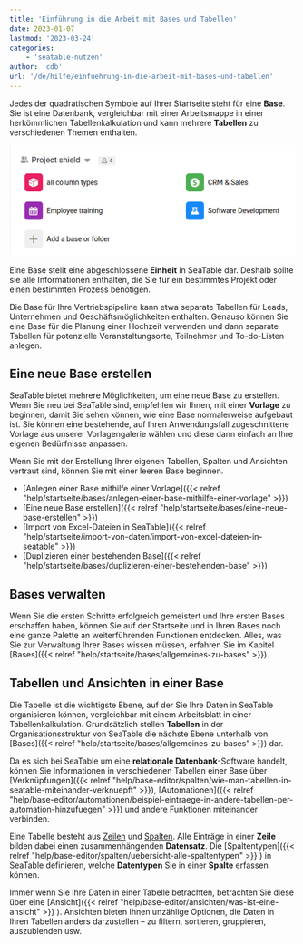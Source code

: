 ```yaml
---
title: 'Einführung in die Arbeit mit Bases und Tabellen'
date: 2023-01-07
lastmod: '2023-03-24'
categories:
    - 'seatable-nutzen'
author: 'cdb'
url: '/de/hilfe/einfuehrung-in-die-arbeit-mit-bases-und-tabellen'
---
```


Jedes der quadratischen Symbole auf Ihrer Startseite steht für eine **Base**. Sie ist eine Datenbank, vergleichbar mit einer Arbeitsmappe in einer herkömmlichen Tabellenkalkulation und kann mehrere **Tabellen** zu verschiedenen Themen enthalten.

![Base Übersicht in SeaTable](images/base-overview.png)

Eine Base stellt eine abgeschlossene **Einheit** in SeaTable dar. Deshalb sollte sie alle Informationen enthalten, die Sie für ein bestimmtes Projekt oder einen bestimmten Prozess benötigen.

Die Base für Ihre Vertriebspipeline kann etwa separate Tabellen für Leads, Unternehmen und Geschäftsmöglichkeiten enthalten. Genauso können Sie eine Base für die Planung einer Hochzeit verwenden und dann separate Tabellen für potenzielle Veranstaltungsorte, Teilnehmer und To-do-Listen anlegen.

## Eine neue Base erstellen

SeaTable bietet mehrere Möglichkeiten, um eine neue Base zu erstellen. Wenn Sie neu bei SeaTable sind, empfehlen wir Ihnen, mit einer **Vorlage** zu beginnen, damit Sie sehen können, wie eine Base normalerweise aufgebaut ist. Sie können eine bestehende, auf Ihren Anwendungsfall zugeschnittene Vorlage aus unserer Vorlagengalerie wählen und diese dann einfach an Ihre eigenen Bedürfnisse anpassen.

Wenn Sie mit der Erstellung Ihrer eigenen Tabellen, Spalten und Ansichten vertraut sind, können Sie mit einer leeren Base beginnen.

- [Anlegen einer Base mithilfe einer Vorlage]({{< relref "help/startseite/bases/anlegen-einer-base-mithilfe-einer-vorlage" >}})
- [Eine neue Base erstellen]({{< relref "help/startseite/bases/eine-neue-base-erstellen" >}})
- [Import von Excel-Dateien in SeaTable]({{< relref "help/startseite/import-von-daten/import-von-excel-dateien-in-seatable" >}})
- [Duplizieren einer bestehenden Base]({{< relref "help/startseite/bases/duplizieren-einer-bestehenden-base" >}})

## Bases verwalten

Wenn Sie die ersten Schritte erfolgreich gemeistert und Ihre ersten Bases erschaffen haben, können Sie auf der Startseite und in Ihren Bases noch eine ganze Palette an weiterführenden Funktionen entdecken. Alles, was Sie zur Verwaltung Ihrer Bases wissen müssen, erfahren Sie im Kapitel [Bases]({{< relref "help/startseite/bases/allgemeines-zu-bases" >}}).

## Tabellen und Ansichten in einer Base

Die Tabelle ist die wichtigste Ebene, auf der Sie Ihre Daten in SeaTable organisieren können, vergleichbar mit einem Arbeitsblatt in einer Tabellenkalkulation. Grundsätzlich stellen **Tabellen** in der Organisationsstruktur von SeaTable die nächste Ebene unterhalb von [Bases]({{< relref "help/startseite/bases/allgemeines-zu-bases" >}}) dar.

Da es sich bei SeaTable um eine **relationale Datenbank**\-Software handelt, können Sie Informationen in verschiedenen Tabellen einer Base über [Verknüpfungen]({{< relref "help/base-editor/spalten/wie-man-tabellen-in-seatable-miteinander-verknuepft" >}}), [Automationen]({{< relref "help/base-editor/automationen/beispiel-eintraege-in-andere-tabellen-per-automation-hinzufuegen" >}}) und andere Funktionen miteinander verbinden.

Eine Tabelle besteht aus [Zeilen](https://seatable.io/docs-category/seatable-nutzen/arbeiten-mit-zeilen) und [Spalten](https://seatable.io/docs-category/seatable-nutzen/arbeiten-mit-spalten). Alle Einträge in einer **Zeile** bilden dabei einen zusammenhängenden **Datensatz**. Die [Spaltentypen]({{< relref "help/base-editor/spalten/uebersicht-alle-spaltentypen" >}}
) in SeaTable definieren, welche **Datentypen** Sie in einer **Spalte** erfassen können.

Immer wenn Sie Ihre Daten in einer Tabelle betrachten, betrachten Sie diese über eine [Ansicht]({{< relref "help/base-editor/ansichten/was-ist-eine-ansicht" >}}
). Ansichten bieten Ihnen unzählige Optionen, die Daten in Ihren Tabellen anders darzustellen – zu filtern, sortieren, gruppieren, auszublenden usw.
